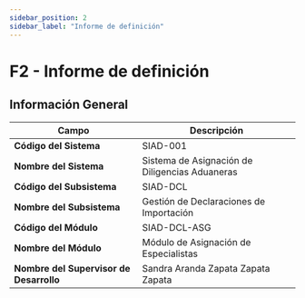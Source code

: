 ```yaml
---
sidebar_position: 2
sidebar_label: "Informe de definición"
---
```


# F2 - Informe de definición

## Información General

| Campo                            | Descripción                                                                 |
|----------------------------------|------------------------------------------------------------------------------|
| **Código del Sistema**          | SIAD-001                                                                     |
| **Nombre del Sistema**          | Sistema de Asignación de Diligencias Aduaneras                               |
| **Código del Subsistema**       | SIAD-DCL                                                                     |
| **Nombre del Subsistema**       | Gestión de Declaraciones de Importación                                     |
| **Código del Módulo**           | SIAD-DCL-ASG                                                                 |
| **Nombre del Módulo**           | Módulo de Asignación de Especialistas                                       |
| **Nombre del Supervisor de Desarrollo** | Sandra Aranda Zapata Zapata Zapata                                      |
